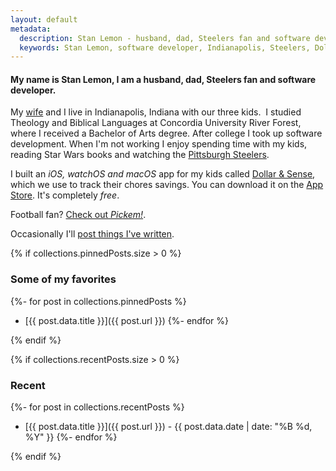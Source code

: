 ```yaml
---
layout: default
metadata:
  description: Stan Lemon - husband, dad, Steelers fan and software developer. Personal blog featuring tech, family life, and reviews.
  keywords: Stan Lemon, software developer, Indianapolis, Steelers, Dollar & Sense app, personal blog, technology, family
---
```


<div class="text-center">
<h4>My name is Stan Lemon, I am a husband, dad, Steelers fan and software developer.</h4>
</div>

My [wife](https://saralemon.com) and I live in Indianapolis, Indiana with our three kids.  I studied Theology and Biblical Languages at Concordia University River Forest, where I received a Bachelor of Arts degree.  After college I took up software development.  When I'm not working I enjoy spending time with my kids, reading Star Wars books and watching the [Pittsburgh Steelers](https://steelers.com).

I built an *iOS, watchOS and macOS* app for my kids called [Dollar & Sense](http://dollarandsense.app), which we use to track their chores savings. You can download it on the [App Store](https://apps.apple.com/us/app/dollar-sense/id1631766637?itsct=apps_box_badge&itscg=30200). It's completely *free*.

Football fan? [Check out _Pickem!_](http://pickem.stanlemon.com).

Occasionally I'll [post things I've written](/page/1).

{% if collections.pinnedPosts.size > 0 %}

### Some of my favorites
{%- for post in collections.pinnedPosts %}
- [{{ post.data.title }}]({{ post.url }})
{%- endfor %}

{% endif %}

{% if collections.recentPosts.size > 0 %}

### Recent
{%- for post in collections.recentPosts %}
- [{{ post.data.title }}]({{ post.url }}) - {{ post.data.date | date: "%B %d, %Y" }}
{%- endfor %}

{% endif %}
